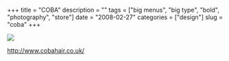 +++
title = "COBA"
description = ""
tags = ["big menus", "big type", "bold", "photography", "store"]
date = "2008-02-27"
categories = ["design"]
slug = "coba"
+++


 

  <div id="screens-thumbs" class="clearfix">
    <div class="txt-center" id="design-submission"><a href="http://www.cobahair.co.uk/"><img id='bluga-thumbnail-888' class='bluga-thumbnail large' src='http://media.konigi.com/bluga/
wt47f2791cc8493_0.jpg'/></a></div>  
  </div>   
<p><a href="http://www.cobahair.co.uk/">http://www.cobahair.co.uk/</a></p>




